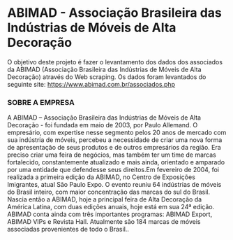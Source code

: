# ABIMAD - Associação Brasileira das Indústrias de Móveis de Alta Decoração
O objetivo deste projeto é fazer o levantamento dos dados dos associados da ABIMAD (Associação Brasileira das Indústrias de Móveis de Alta Decoração) através do Web scraping. 
Os dados foram levantados do seguinte site: https://www.abimad.com.br/associados.php

### SOBRE A EMPRESA
A ABIMAD – Associação Brasileira das Indústrias de Móveis de Alta Decoração - foi fundada em maio de 2003, por Paulo Allemand. O empresário, com expertise nesse segmento pelos 20 anos de mercado com sua indústria de móveis, percebeu a necessidade de criar uma nova forma de apresentação de seus produtos e de outros empresários da região. Era preciso criar uma feira de negócios, mas também ter um time de marcas fortalecido, constantemente atualizado e mais ainda, orientado e amparado por uma entidade que defendesse seus direitos.Em fevereiro de 2004, foi realizada a primeira edição da ABIMAD, no Centro de Exposições Imigrantes, atual São Paulo Expo. O evento reuniu 64 indústrias de móveis do Brasil inteiro, com maior concentração das marcas do sul do Brasil. Nascia então a ABIMAD, hoje a principal feira de Alta Decoração da América Latina, com duas edições anuais, hoje está em sua 24ª edição. ABIMAD conta ainda com três importantes programas: ABIMAD Export, ABIMAD VIPs e Revista Hall. Atualmente são 184 marcas de móveis associadas provenientes de todo o Brasil..
